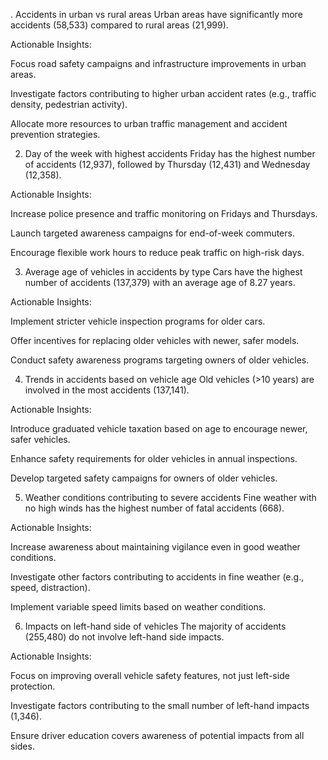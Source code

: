 . Accidents in urban vs rural areas
Urban areas have significantly more accidents (58,533) compared to rural areas (21,999).

Actionable Insights:

Focus road safety campaigns and infrastructure improvements in urban areas.

Investigate factors contributing to higher urban accident rates (e.g., traffic density, pedestrian activity).

Allocate more resources to urban traffic management and accident prevention strategies.

2. Day of the week with highest accidents
Friday has the highest number of accidents (12,937), followed by Thursday (12,431) and Wednesday (12,358).

Actionable Insights:

Increase police presence and traffic monitoring on Fridays and Thursdays.

Launch targeted awareness campaigns for end-of-week commuters.

Encourage flexible work hours to reduce peak traffic on high-risk days.

3. Average age of vehicles in accidents by type
Cars have the highest number of accidents (137,379) with an average age of 8.27 years.

Actionable Insights:

Implement stricter vehicle inspection programs for older cars.

Offer incentives for replacing older vehicles with newer, safer models.

Conduct safety awareness programs targeting owners of older vehicles.

4. Trends in accidents based on vehicle age
Old vehicles (>10 years) are involved in the most accidents (137,141).

Actionable Insights:

Introduce graduated vehicle taxation based on age to encourage newer, safer vehicles.

Enhance safety requirements for older vehicles in annual inspections.

Develop targeted safety campaigns for owners of older vehicles.

5. Weather conditions contributing to severe accidents
Fine weather with no high winds has the highest number of fatal accidents (668).

Actionable Insights:

Increase awareness about maintaining vigilance even in good weather conditions.

Investigate other factors contributing to accidents in fine weather (e.g., speed, distraction).

Implement variable speed limits based on weather conditions.

6. Impacts on left-hand side of vehicles
The majority of accidents (255,480) do not involve left-hand side impacts.

Actionable Insights:

Focus on improving overall vehicle safety features, not just left-side protection.

Investigate factors contributing to the small number of left-hand impacts (1,346).

Ensure driver education covers awareness of potential impacts from all sides.
